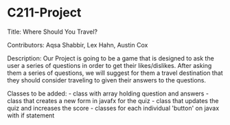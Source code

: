 # C211-Project

Title: Where Should You Travel?
  
  
Contributors:  Aqsa Shabbir, Lex Hahn, Austin Cox


Description: Our Project is going to be a game that is designed to ask the user a series of questions in order to get their likes/dislikes. After asking them a series of questions, we will suggest for them a travel destination that they should consider traveling to given their answers to the questions. 

Classes to be added:
            - class with array holding question and answers
            - class that creates a new form in javafx for the quiz
            - class that updates the quiz and increases the score
            - classes for each individual 'button' on javax with if statement 
